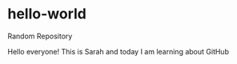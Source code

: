 # hello-world
Random Repository

Hello everyone! This is Sarah and today I am learning about GitHub
